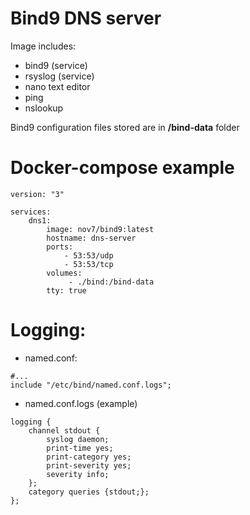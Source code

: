 # Bind9 DNS server

Image includes:
- bind9 (service)
- rsyslog (service)
- nano text editor
- ping 
- nslookup

Bind9 configuration files stored are in **/bind-data** folder

# Docker-compose example

```
version: "3"

services: 
    dns1:
        image: nov7/bind9:latest
        hostname: dns-server
        ports:
            - 53:53/udp
            - 53:53/tcp
        volumes:
             - ./bind:/bind-data
        tty: true
```

# Logging:
- named.conf:
```
#...
include "/etc/bind/named.conf.logs";
```
- named.conf.logs (example)
```
logging {
	channel stdout {
		syslog daemon;
		print-time yes;
		print-category yes;
		print-severity yes;
		severity info;
	};
	category queries {stdout;};
};
```
